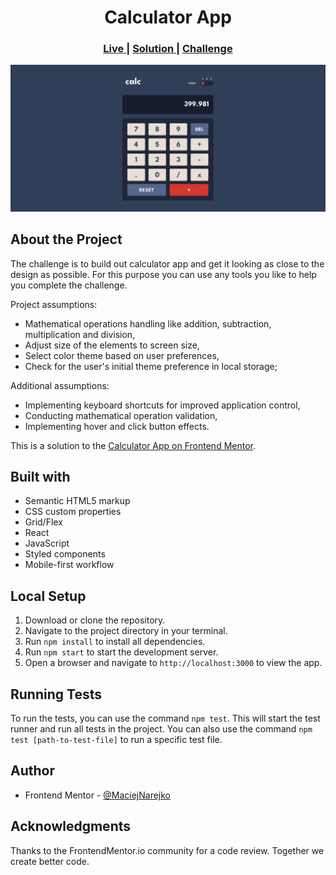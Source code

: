 <h1 align="center">Calculator App</h1>

<div align="center">
  <h3>
    <a href="maciejnarejko.github.io/calculator-app/">
      Live
    </a>
    | 
    <a href="https://www.frontendmentor.io/solutions/react-calculator-app-keyboard-control-styled-components-and-testing-OMVcjLpUtm">
      Solution
    </a>
    | 
    <a href="https://www.frontendmentor.io/challenges/calculator-app-9lteq5N29">
      Challenge
    </a>
  </h3>
</div>

<img src="./public/project-preview.jpg"></img>

## About the Project

The challenge is to build out calculator app and get it looking as close to the design as possible. For this purpose you can use any tools you like to help you complete the challenge.

Project assumptions:

- Mathematical operations handling like addition, subtraction, multiplication and division,
- Adjust size of the elements to screen size,
- Select color theme based on user preferences,
- Check for the user's initial theme preference in local storage;

Additional assumptions:

- Implementing keyboard shortcuts for improved application control,
- Conducting mathematical operation validation,
- Implementing hover and click button effects.

This is a solution to the [Calculator App on Frontend Mentor](https://www.frontendmentor.io/challenges/calculator-app-9lteq5N29).

## Built with

- Semantic HTML5 markup
- CSS custom properties
- Grid/Flex
- React
- JavaScript
- Styled components
- Mobile-first workflow

## Local Setup

1. Download or clone the repository.
2. Navigate to the project directory in your terminal.
3. Run `npm install` to install all dependencies.
4. Run `npm start` to start the development server.
5. Open a browser and navigate to `http://localhost:3000` to view the app.

## Running Tests

To run the tests, you can use the command `npm test`. This will start the test runner and run all tests in the project. You can also use the command `npm test [path-to-test-file]` to run a specific test file.

## Author

- Frontend Mentor - <a href="https://www.frontendmentor.io/profile/MaciejNarejko">@MaciejNarejko</a>

## Acknowledgments

Thanks to the FrontendMentor.io community for a code review.
Together we create better code.
